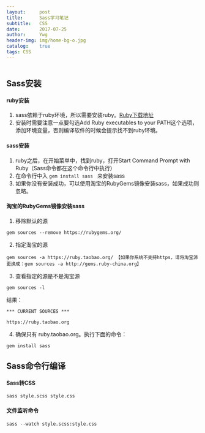 ```yaml
---
layout:     post
title:      Sass学习笔记
subtitle:   CSS
date:       2017-07-25
author:     Ywg
header-img: img/home-bg-o.jpg
catalog:    true
tags: CSS
---
```


``` 
``` 

## Sass安装
#### ruby安装
1. sass依赖于ruby环境，所以需要安装ruby。[Ruby下载地址](https://rubyinstaller.org/downloads)
2. 安装时需要注意一点要勾选Add Ruby executables to your PATH这个选项，添加环境变量，否则编译软件的时候会提示找不到ruby环境。

#### sass安装
1. ruby之后，在开始菜单中，找到ruby，打开Start Command Prompt with Ruby（Sass命令都在这个命令行中执行）
2. 在命令行中入 `gem install sass ` 来安装sass
3. 如果你没有安装成功，可以使用淘宝的RubyGems镜像安装sass，如果成功则忽略。

#### 淘宝的RubyGems镜像安装sass
1. 移除默认的源
```
gem sources --remove https://rubygems.org/
```
2. 指定淘宝的源
```
gem sources -a https://ruby.taobao.org/ 【如果你系统不支持https，请将淘宝源更换成：gem sources -a http://gems.ruby-china.org】
```
3. 查看指定的源是不是淘宝源
```
gem sources -l
```
结果：
```
*** CURRENT SOURCES ***

https://ruby.taobao.org
```
4. 确保只有 ruby.taobao.org。执行下面的命令：
```
gem install sass
```

## Sass命令行编译
#### Sass转CSS
```
sass style.scss style.css
```

#### 文件监听命令
```
sass --watch style.scss:style.css
```
